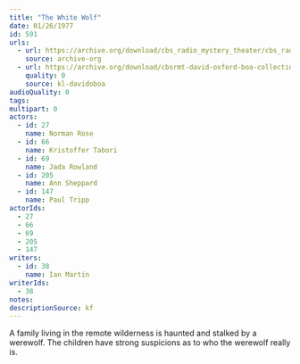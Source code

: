 ```yaml
---
title: "The White Wolf"
date: 01/26/1977
id: 591
urls: 
  - url: https://archive.org/download/cbs_radio_mystery_theater/cbs_radio_mystery_theater-0551-0600.zip/cbs_radio_mystery_theater-0551-0600%2Fcbsrmt_0591_the_white_wolf.mp3
    source: archive-org
  - url: https://archive.org/download/cbsrmt-david-oxford-boa-collection/CBSRMT-770126-0591-The-White-Wolf-(128-48)_WBBM-JE-{BoA}.mp3
    quality: 0
    source: kl-davidoboa
audioQuality: 0
tags: 
multipart: 0
actors:  
  - id: 27
    name: Norman Rose  
  - id: 66
    name: Kristoffer Tabori  
  - id: 69
    name: Jada Rowland  
  - id: 205
    name: Ann Sheppard  
  - id: 147
    name: Paul Tripp
actorIds:  
  - 27  
  - 66  
  - 69  
  - 205  
  - 147
writers:  
  - id: 38
    name: Ian Martin
writerIds:  
  - 38
notes: 
descriptionSource: kf
---
```

A family living in the remote wilderness is haunted and stalked by a werewolf. The children have strong suspicions as to who the werewolf really is.